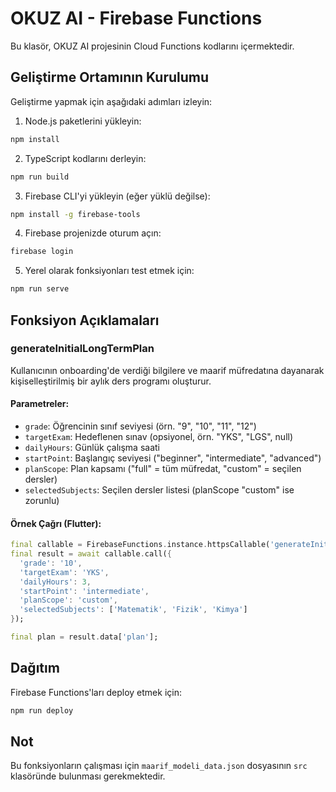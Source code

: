 # OKUZ AI - Firebase Functions

Bu klasör, OKUZ AI projesinin Cloud Functions kodlarını içermektedir.

## Geliştirme Ortamının Kurulumu

Geliştirme yapmak için aşağıdaki adımları izleyin:

1. Node.js paketlerini yükleyin:
```bash
npm install
```

2. TypeScript kodlarını derleyin:
```bash
npm run build
```

3. Firebase CLI'yi yükleyin (eğer yüklü değilse):
```bash
npm install -g firebase-tools
```

4. Firebase projenizde oturum açın:
```bash
firebase login
```

5. Yerel olarak fonksiyonları test etmek için:
```bash
npm run serve
```

## Fonksiyon Açıklamaları

### generateInitialLongTermPlan

Kullanıcının onboarding'de verdiği bilgilere ve maarif müfredatına dayanarak kişiselleştirilmiş bir aylık ders programı oluşturur.

#### Parametreler:

- `grade`: Öğrencinin sınıf seviyesi (örn. "9", "10", "11", "12")
- `targetExam`: Hedeflenen sınav (opsiyonel, örn. "YKS", "LGS", null)
- `dailyHours`: Günlük çalışma saati
- `startPoint`: Başlangıç seviyesi ("beginner", "intermediate", "advanced")
- `planScope`: Plan kapsamı ("full" = tüm müfredat, "custom" = seçilen dersler)
- `selectedSubjects`: Seçilen dersler listesi (planScope "custom" ise zorunlu)

#### Örnek Çağrı (Flutter):

```dart
final callable = FirebaseFunctions.instance.httpsCallable('generateInitialLongTermPlan');
final result = await callable.call({
  'grade': '10',
  'targetExam': 'YKS',
  'dailyHours': 3,
  'startPoint': 'intermediate',
  'planScope': 'custom',
  'selectedSubjects': ['Matematik', 'Fizik', 'Kimya']
});

final plan = result.data['plan'];
```

## Dağıtım

Firebase Functions'ları deploy etmek için:

```bash
npm run deploy
```

## Not

Bu fonksiyonların çalışması için `maarif_modeli_data.json` dosyasının `src` klasöründe bulunması gerekmektedir. 